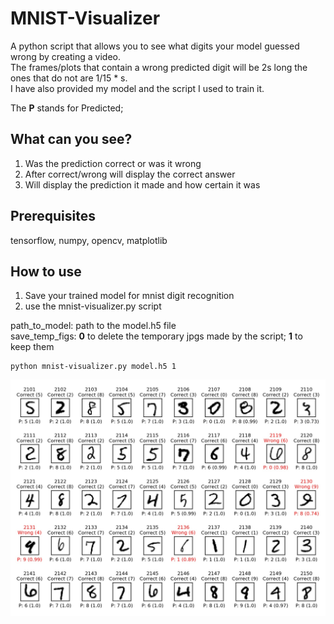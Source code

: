 # MNIST-Visualizer
A python script that allows you to see what digits your model guessed wrong by creating a video.  
The frames/plots that contain a wrong predicted digit will be 2s long the ones that do not are 1/15 * s.  
I have also provided my model and the script I used to train it.  

The **P** stands for Predicted;

## What can you see?
1. Was the prediction correct or was it wrong
2. After correct/wrong will display the correct answer
3. Will display the prediction it made and how certain it was

## Prerequisites
tensorflow, numpy, opencv, matplotlib
## How to use
1. Save your trained model for mnist digit recognition
2. use the mnist-visualizer.py script

path_to_model: path to the model.h5 file  
save_temp_figs: **0** to delete the temporary jpgs made by the script; **1** to keep them

```
python mnist-visualizer.py model.h5 1
```
[![](1.jpg)](https://youtu.be/Y3spwALjwSk)
